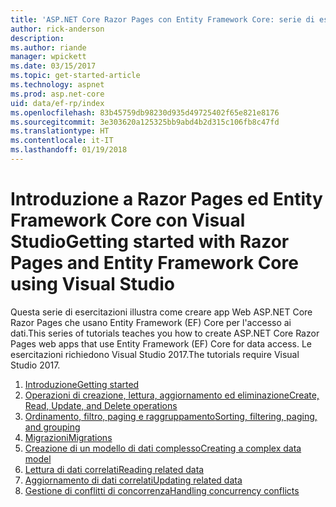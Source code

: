 ```yaml
---
title: 'ASP.NET Core Razor Pages con Entity Framework Core: serie di esercitazioni'
author: rick-anderson
description: 
ms.author: riande
manager: wpickett
ms.date: 03/15/2017
ms.topic: get-started-article
ms.technology: aspnet
ms.prod: asp.net-core
uid: data/ef-rp/index
ms.openlocfilehash: 83b45759db98230d935d49725402f65e821e8176
ms.sourcegitcommit: 3e303620a125325bb9abd4b2d315c106fb8c47fd
ms.translationtype: HT
ms.contentlocale: it-IT
ms.lasthandoff: 01/19/2018
---
```

# <a name="getting-started-with-razor-pages-and-entity-framework-core-using-visual-studio"></a><span data-ttu-id="c7221-102">Introduzione a Razor Pages ed Entity Framework Core con Visual Studio</span><span class="sxs-lookup"><span data-stu-id="c7221-102">Getting started with Razor Pages and Entity Framework Core using Visual Studio</span></span>

<span data-ttu-id="c7221-103">Questa serie di esercitazioni illustra come creare app Web ASP.NET Core Razor Pages che usano Entity Framework (EF) Core per l'accesso ai dati.</span><span class="sxs-lookup"><span data-stu-id="c7221-103">This series of tutorials teaches you how to create ASP.NET Core Razor Pages web apps that use Entity Framework (EF) Core for data access.</span></span> <span data-ttu-id="c7221-104">Le esercitazioni richiedono Visual Studio 2017.</span><span class="sxs-lookup"><span data-stu-id="c7221-104">The tutorials require Visual Studio 2017.</span></span>

1. [<span data-ttu-id="c7221-105">Introduzione</span><span class="sxs-lookup"><span data-stu-id="c7221-105">Getting started</span></span>](xref:data/ef-rp/intro)
1. [<span data-ttu-id="c7221-106">Operazioni di creazione, lettura, aggiornamento ed eliminazione</span><span class="sxs-lookup"><span data-stu-id="c7221-106">Create, Read, Update, and Delete operations</span></span>](xref:data/ef-rp/crud)
1. [<span data-ttu-id="c7221-107">Ordinamento, filtro, paging e raggruppamento</span><span class="sxs-lookup"><span data-stu-id="c7221-107">Sorting, filtering, paging, and grouping</span></span>](xref:data/ef-rp/sort-filter-page)
1. [<span data-ttu-id="c7221-108">Migrazioni</span><span class="sxs-lookup"><span data-stu-id="c7221-108">Migrations</span></span>](xref:data/ef-rp/migrations)
1. [<span data-ttu-id="c7221-109">Creazione di un modello di dati complesso</span><span class="sxs-lookup"><span data-stu-id="c7221-109">Creating a complex data model</span></span>](xref:data/ef-rp/complex-data-model)
1. [<span data-ttu-id="c7221-110">Lettura di dati correlati</span><span class="sxs-lookup"><span data-stu-id="c7221-110">Reading related data</span></span>](xref:data/ef-rp/read-related-data)
1. [<span data-ttu-id="c7221-111">Aggiornamento di dati correlati</span><span class="sxs-lookup"><span data-stu-id="c7221-111">Updating related data</span></span>](xref:data/ef-rp/update-related-data)
1. [<span data-ttu-id="c7221-112">Gestione di conflitti di concorrenza</span><span class="sxs-lookup"><span data-stu-id="c7221-112">Handling concurrency conflicts</span></span>](xref:data/ef-rp/concurrency)
